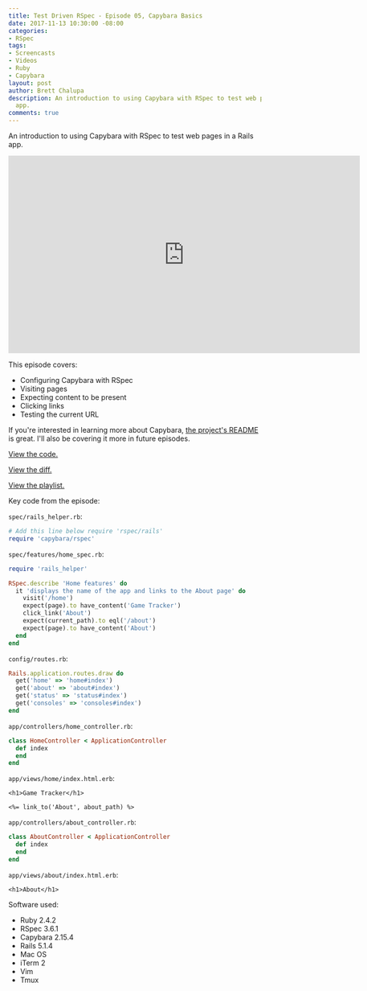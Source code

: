 ```yaml
---
title: Test Driven RSpec - Episode 05, Capybara Basics
date: 2017-11-13 10:30:00 -08:00
categories:
- RSpec
tags:
- Screencasts
- Videos
- Ruby
- Capybara
layout: post
author: Brett Chalupa
description: An introduction to using Capybara with RSpec to test web pages in a Rails
  app.
comments: true
---
```


An introduction to using Capybara with RSpec to test web pages in a
Rails app.

<iframe width="700" height="393" src="https://www.youtube-nocookie.com/embed/nsj7nBslgnk?rel=0" frameborder="0" allowfullscreen></iframe>

This episode covers:

- Configuring Capybara with RSpec
- Visiting pages
- Expecting content to be present
- Clicking links
- Testing the current URL

If you're interested in learning more about Capybara, [the project's README](https://github.com/teamcapybara/capybara) is great. I'll also be covering it more in future episodes.

[View the code.](https://github.com/brettchalupa/test-driven-rspec/tree/master/episode-05)

[View the diff.](https://github.com/brettchalupa/test-driven-rspec/commit/6618d193b708536216b22d920b547b01d6468b60)

[View the playlist.](https://www.youtube.com/playlist?list=PLr442xinba86s9cCWxoIH_xq5UE9Wwo4Z)

Key code from the episode:

`spec/rails_helper.rb`:

``` ruby
# Add this line below require 'rspec/rails'
require 'capybara/rspec'
```

`spec/features/home_spec.rb`:

``` ruby
require 'rails_helper'

RSpec.describe 'Home features' do
  it 'displays the name of the app and links to the About page' do
    visit('/home')
    expect(page).to have_content('Game Tracker')
    click_link('About')
    expect(current_path).to eql('/about')
    expect(page).to have_content('About')
  end
end
```

`config/routes.rb`:

``` ruby
Rails.application.routes.draw do
  get('home' => 'home#index')
  get('about' => 'about#index')
  get('status' => 'status#index')
  get('consoles' => 'consoles#index')
end
```

`app/controllers/home_controller.rb`:

``` ruby
class HomeController < ApplicationController
  def index
  end
end
```

`app/views/home/index.html.erb`:

``` erb
<h1>Game Tracker</h1>

<%= link_to('About', about_path) %>
```

`app/controllers/about_controller.rb`:

``` ruby
class AboutController < ApplicationController
  def index
  end
end
```

`app/views/about/index.html.erb`:

``` erb
<h1>About</h1>
```

Software used:

- Ruby 2.4.2
- RSpec 3.6.1
- Capybara 2.15.4
- Rails 5.1.4
- Mac OS
- iTerm 2
- Vim
- Tmux
